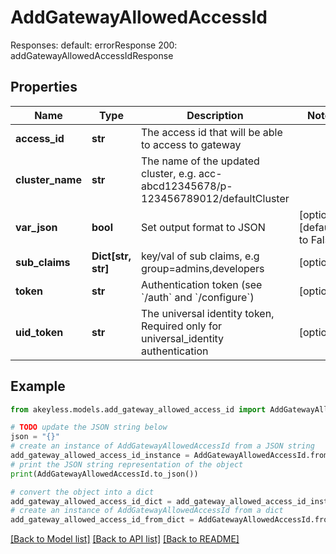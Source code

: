 # AddGatewayAllowedAccessId

Responses:  default: errorResponse 200: addGatewayAllowedAccessIdResponse

## Properties

Name | Type | Description | Notes
------------ | ------------- | ------------- | -------------
**access_id** | **str** | The access id that will be able to access to gateway | 
**cluster_name** | **str** | The name of the updated cluster, e.g. acc-abcd12345678/p-123456789012/defaultCluster | 
**var_json** | **bool** | Set output format to JSON | [optional] [default to False]
**sub_claims** | **Dict[str, str]** | key/val of sub claims, e.g group&#x3D;admins,developers | [optional] 
**token** | **str** | Authentication token (see &#x60;/auth&#x60; and &#x60;/configure&#x60;) | [optional] 
**uid_token** | **str** | The universal identity token, Required only for universal_identity authentication | [optional] 

## Example

```python
from akeyless.models.add_gateway_allowed_access_id import AddGatewayAllowedAccessId

# TODO update the JSON string below
json = "{}"
# create an instance of AddGatewayAllowedAccessId from a JSON string
add_gateway_allowed_access_id_instance = AddGatewayAllowedAccessId.from_json(json)
# print the JSON string representation of the object
print(AddGatewayAllowedAccessId.to_json())

# convert the object into a dict
add_gateway_allowed_access_id_dict = add_gateway_allowed_access_id_instance.to_dict()
# create an instance of AddGatewayAllowedAccessId from a dict
add_gateway_allowed_access_id_from_dict = AddGatewayAllowedAccessId.from_dict(add_gateway_allowed_access_id_dict)
```
[[Back to Model list]](../README.md#documentation-for-models) [[Back to API list]](../README.md#documentation-for-api-endpoints) [[Back to README]](../README.md)


